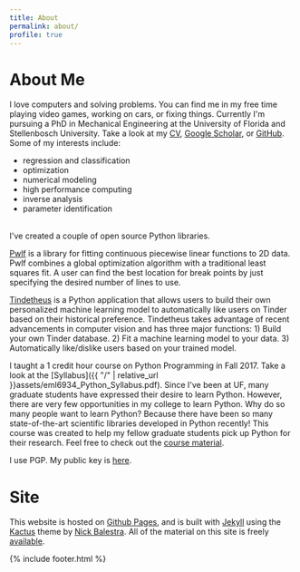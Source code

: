 ```yaml
---
title: About
permalink: about/
profile: true
---
```


# About Me
I love computers and solving problems. You can find me in my free time playing video games, working on cars, or fixing things. Currently I'm pursuing a PhD in Mechanical Engineering at the University of Florida and Stellenbosch University. Take a look at my [CV](/cv), [Google Scholar](https://scholar.google.com/citations?user=pSIRTswAAAAJ&hl=en&oi=sra), or [GitHub](https://github.com/cjekel). Some of my interests include:

- regression and classification
- optimization
- numerical modeling
- high performance computing
- inverse analysis
- parameter identification

<br />
I've created a couple of open source Python libraries.

[Pwlf](https://github.com/cjekel/piecewise_linear_fit_py) is a library for fitting continuous piecewise linear functions to 2D data. Pwlf combines a global optimization algorithm with a traditional least squares fit. A user can find the best location for break points by just specifying the desired number of lines to use.

[Tindetheus](https://github.com/cjekel/tindetheus) is a Python application that allows users to build their own personalized machine learning model to automatically like users on Tinder based on their historical preference. Tindetheus takes advantage of recent advancements in computer vision and has three major functions: 1) Build your own Tinder database. 2) Fit a machine learning model to your data. 3) Automatically like/dislike users based on your trained model.


I taught a 1 credit hour course on Python Programming in Fall 2017. Take a look at the [Syllabus]({{ "/" | relative_url  }}assets/eml6934_Python_Syllabus.pdf). Since I've been at UF, many graduate students have expressed their desire to learn Python. However, there are very few opportunities in my college to learn Python. Why do so many people want to learn Python? Because there have been so many state-of-the-art scientific libraries developed in Python recently! This course was created to help my fellow graduate students pick up Python for their research. Feel free to check out the [course material](https://github.com/cjekel/Introduction-to-Python-Numerical-Analysis-for-Engineers-and-Scientist).

I use PGP. My public key is [here](https://raw.githubusercontent.com/cjekel/cjekel.github.io/master/assets/Charles.Jekel.asc).

# Site
This website is hosted on [Github Pages](https://pages.github.com), and is built with [Jekyll](https://jekyllrb.com/) using the [Kactus](https://github.com/nickbalestra/kactus) theme by [Nick Balestra](http://nick.balestra.ch). All of the material on this site is freely [available](https://github.com/cjekel/cjekel.github.io).

{% include footer.html %}
